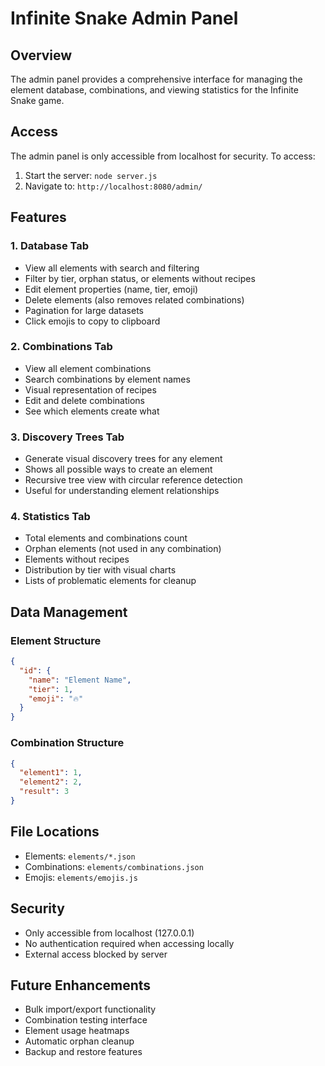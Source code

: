 # Infinite Snake Admin Panel

## Overview
The admin panel provides a comprehensive interface for managing the element database, combinations, and viewing statistics for the Infinite Snake game.

## Access
The admin panel is only accessible from localhost for security. To access:
1. Start the server: `node server.js`
2. Navigate to: `http://localhost:8080/admin/`

## Features

### 1. Database Tab
- View all elements with search and filtering
- Filter by tier, orphan status, or elements without recipes
- Edit element properties (name, tier, emoji)
- Delete elements (also removes related combinations)
- Pagination for large datasets
- Click emojis to copy to clipboard

### 2. Combinations Tab
- View all element combinations
- Search combinations by element names
- Visual representation of recipes
- Edit and delete combinations
- See which elements create what

### 3. Discovery Trees Tab
- Generate visual discovery trees for any element
- Shows all possible ways to create an element
- Recursive tree view with circular reference detection
- Useful for understanding element relationships

### 4. Statistics Tab
- Total elements and combinations count
- Orphan elements (not used in any combination)
- Elements without recipes
- Distribution by tier with visual charts
- Lists of problematic elements for cleanup

## Data Management

### Element Structure
```json
{
  "id": {
    "name": "Element Name",
    "tier": 1,
    "emoji": "🔥"
  }
}
```

### Combination Structure
```json
{
  "element1": 1,
  "element2": 2,
  "result": 3
}
```

## File Locations
- Elements: `elements/*.json`
- Combinations: `elements/combinations.json`
- Emojis: `elements/emojis.js`

## Security
- Only accessible from localhost (127.0.0.1)
- No authentication required when accessing locally
- External access blocked by server

## Future Enhancements
- Bulk import/export functionality
- Combination testing interface
- Element usage heatmaps
- Automatic orphan cleanup
- Backup and restore features